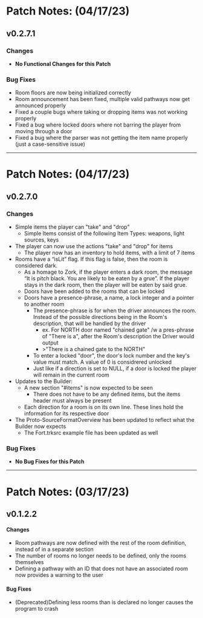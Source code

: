 # Patch Notes: (04/17/23)

## v0.2.7.1

### Changes

- **No Functional Changes for this Patch**

### Bug Fixes

- Room floors are now being initialized correctly
- Room announcement has been fixed, multiple valid pathways now get announced properly
- Fixed a couple bugs where taking or dropping items was not working properly
- Fixed a bug where locked doors where not barring the player from moving through a door
- Fixed a bug where the parser was not getting the item name properly (just a case-sensitive issue)

***

# Patch Notes: (04/17/23)

## v0.2.7.0

### Changes

- Simple items the player can "take" and "drop"
  - Simple Items consist of the following Item Types: weapons, light sources, keys
- The player can now use the actions "take" and "drop" for items
  - The player now has an inventory to hold items, with a limit of 7 items
- Rooms have a “isLit” flag. If this flag is false, then the room is considered dark.
  - As a homage to Zork, if the player enters a dark room, the message “It is pitch black. You are likely to be eaten by a grue”. If the player stays in the dark room, then the player will be eaten by said grue.
  - Doors have been added to the rooms that can be locked
  - Doors have a presence-phrase, a name, a lock integer and a pointer to another room
    - The presence-phrase is for when the driver announces the room. Instead of the possible directions being in the Room's description, that will be handled by the driver
      - ex. For NORTH door named "chained gate" /w a pres-phrase of "There is a", after the Room's description the Driver would output
      - \>"There is a chained gate to the NORTH"
    - To enter a locked "door", the door's lock number and the key's value must match. A value of 0 is considrered unlocked
    - Just like if a direction is set to NULL, if a door is locked the player will remain in the current room
- Updates to the Builder:
  - A new section "#items" is now expected to be seen
    - There does not have to be any defined items, but the items header must always be present
  - Each direction for a room is on its own line. These lines hold the information for its respective door
- The Proto-SourceFormatOverview has been updated to reflect what the Builder now expects
  - The Fort.trksrc example file has been updated as well

### Bug Fixes

- **No Bug Fixes for this Patch**

***

# Patch Notes: (03/17/23)

## v0.1.2.2

#### Changes

- Room pathways are now defined with the rest of the room definition, instead of in a separate section
- The number of rooms no longer needs to be defined, only the rooms themselves
- Defining a pathway with an ID that does not have an associated room now provides a warning to the user

#### Bug Fixes
- (Deprecated)Defining less rooms than is declared no longer causes the program to crash